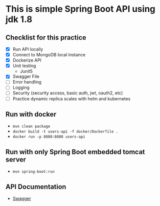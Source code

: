 # This is simple Spring Boot API using jdk 1.8

## Checklist for this practice

- [x] Run API locally
- [x] Connect to MongoDB local instance
- [x] Dockerize API
- [x] Unit testing
  - Junit5
- [x] Swagger File
- [ ] Error handling
- [ ] Logging
- [ ] Security (security access, basic auth, jwt, oauth2, etc)
- [ ] Practice dynamic replica scales with helm and kubernetes

## Run with docker
- `mvn clean package`
- `docker build -t users-api -f docker/Dockerfile .`
- `docker run -p 8080:8080 users-api`

## Run with only Spring Boot embedded tomcat server
- `mvn spring-boot:run `

## API Documentation
- [Swagger](http://localhost:8080/swagger-ui/index.html)